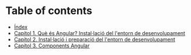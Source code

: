 # Table of contents

* [Índex](book/intro.md)
* [Capítol 1. Què és Angular? Instal·lació del l'entorn de desenvolupament](book/chapter01.md)
* [Capítol 2. Instal·lació i preparació del l'entorn de desenvolupament](book/chapter02.md)
* [Capítol 3. Components Angular](book/chapter03.md)
<!--
* [Capítol 1. Format JSON i LocalStorage](book/chapter1.md)
* [Capítol 2. Components Angular](book/chapter2.md)
* [Capítol 3. Estils externs](book/chapter3.md)
* [Capítol 4. *Routing*](book/chapter4.md)
* [Capítol 5. Patró *MVC*](book/chapter5.md)
* [Capítol 6. Lectura d'un fitxer JSON](book/chapter6.md)
* [Capítol 7. Accés a un servei web (API REST)](book/chapter7.md)
* [Capítol 8. Firebase](book/chapter8.md)
* [Capítol 9. Guardes de ruta](book/chapter9.md)
* [Capítol 10. Workspace: una aplicació, múltiples GUI](book/chapter10.md)
* [Capítol 11. Publicació d'una aplicació Angular a GitHub Pages](book/chapter11.md)
-->